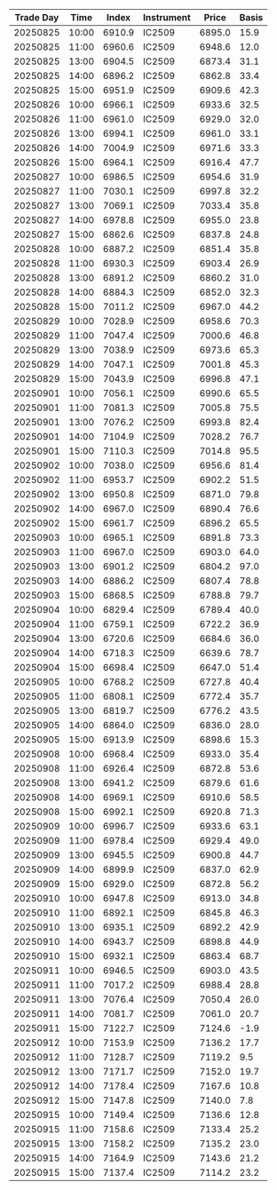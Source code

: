 | Trade Day  | Time | Index | Instrument | Price | Basis | 
| ---------- | ---- | ----- | ---------- | ----- | ----- | 
| 20250825 | 10:00 | 6910.9 | IC2509 | 6895.0 | 15.9 | 
| 20250825 | 11:00 | 6960.6 | IC2509 | 6948.6 | 12.0 | 
| 20250825 | 13:00 | 6904.5 | IC2509 | 6873.4 | 31.1 | 
| 20250825 | 14:00 | 6896.2 | IC2509 | 6862.8 | 33.4 | 
| 20250825 | 15:00 | 6951.9 | IC2509 | 6909.6 | 42.3 | 
| 20250826 | 10:00 | 6966.1 | IC2509 | 6933.6 | 32.5 | 
| 20250826 | 11:00 | 6961.0 | IC2509 | 6929.0 | 32.0 | 
| 20250826 | 13:00 | 6994.1 | IC2509 | 6961.0 | 33.1 | 
| 20250826 | 14:00 | 7004.9 | IC2509 | 6971.6 | 33.3 | 
| 20250826 | 15:00 | 6964.1 | IC2509 | 6916.4 | 47.7 | 
| 20250827 | 10:00 | 6986.5 | IC2509 | 6954.6 | 31.9 | 
| 20250827 | 11:00 | 7030.1 | IC2509 | 6997.8 | 32.2 | 
| 20250827 | 13:00 | 7069.1 | IC2509 | 7033.4 | 35.8 | 
| 20250827 | 14:00 | 6978.8 | IC2509 | 6955.0 | 23.8 | 
| 20250827 | 15:00 | 6862.6 | IC2509 | 6837.8 | 24.8 | 
| 20250828 | 10:00 | 6887.2 | IC2509 | 6851.4 | 35.8 | 
| 20250828 | 11:00 | 6930.3 | IC2509 | 6903.4 | 26.9 | 
| 20250828 | 13:00 | 6891.2 | IC2509 | 6860.2 | 31.0 | 
| 20250828 | 14:00 | 6884.3 | IC2509 | 6852.0 | 32.3 | 
| 20250828 | 15:00 | 7011.2 | IC2509 | 6967.0 | 44.2 | 
| 20250829 | 10:00 | 7028.9 | IC2509 | 6958.6 | 70.3 | 
| 20250829 | 11:00 | 7047.4 | IC2509 | 7000.6 | 46.8 | 
| 20250829 | 13:00 | 7038.9 | IC2509 | 6973.6 | 65.3 | 
| 20250829 | 14:00 | 7047.1 | IC2509 | 7001.8 | 45.3 | 
| 20250829 | 15:00 | 7043.9 | IC2509 | 6996.8 | 47.1 | 
| 20250901 | 10:00 | 7056.1 | IC2509 | 6990.6 | 65.5 | 
| 20250901 | 11:00 | 7081.3 | IC2509 | 7005.8 | 75.5 | 
| 20250901 | 13:00 | 7076.2 | IC2509 | 6993.8 | 82.4 | 
| 20250901 | 14:00 | 7104.9 | IC2509 | 7028.2 | 76.7 | 
| 20250901 | 15:00 | 7110.3 | IC2509 | 7014.8 | 95.5 | 
| 20250902 | 10:00 | 7038.0 | IC2509 | 6956.6 | 81.4 | 
| 20250902 | 11:00 | 6953.7 | IC2509 | 6902.2 | 51.5 | 
| 20250902 | 13:00 | 6950.8 | IC2509 | 6871.0 | 79.8 | 
| 20250902 | 14:00 | 6967.0 | IC2509 | 6890.4 | 76.6 | 
| 20250902 | 15:00 | 6961.7 | IC2509 | 6896.2 | 65.5 | 
| 20250903 | 10:00 | 6965.1 | IC2509 | 6891.8 | 73.3 | 
| 20250903 | 11:00 | 6967.0 | IC2509 | 6903.0 | 64.0 | 
| 20250903 | 13:00 | 6901.2 | IC2509 | 6804.2 | 97.0 | 
| 20250903 | 14:00 | 6886.2 | IC2509 | 6807.4 | 78.8 | 
| 20250903 | 15:00 | 6868.5 | IC2509 | 6788.8 | 79.7 | 
| 20250904 | 10:00 | 6829.4 | IC2509 | 6789.4 | 40.0 | 
| 20250904 | 11:00 | 6759.1 | IC2509 | 6722.2 | 36.9 | 
| 20250904 | 13:00 | 6720.6 | IC2509 | 6684.6 | 36.0 | 
| 20250904 | 14:00 | 6718.3 | IC2509 | 6639.6 | 78.7 | 
| 20250904 | 15:00 | 6698.4 | IC2509 | 6647.0 | 51.4 | 
| 20250905 | 10:00 | 6768.2 | IC2509 | 6727.8 | 40.4 | 
| 20250905 | 11:00 | 6808.1 | IC2509 | 6772.4 | 35.7 | 
| 20250905 | 13:00 | 6819.7 | IC2509 | 6776.2 | 43.5 | 
| 20250905 | 14:00 | 6864.0 | IC2509 | 6836.0 | 28.0 | 
| 20250905 | 15:00 | 6913.9 | IC2509 | 6898.6 | 15.3 | 
| 20250908 | 10:00 | 6968.4 | IC2509 | 6933.0 | 35.4 | 
| 20250908 | 11:00 | 6926.4 | IC2509 | 6872.8 | 53.6 | 
| 20250908 | 13:00 | 6941.2 | IC2509 | 6879.6 | 61.6 | 
| 20250908 | 14:00 | 6969.1 | IC2509 | 6910.6 | 58.5 | 
| 20250908 | 15:00 | 6992.1 | IC2509 | 6920.8 | 71.3 | 
| 20250909 | 10:00 | 6996.7 | IC2509 | 6933.6 | 63.1 | 
| 20250909 | 11:00 | 6978.4 | IC2509 | 6929.4 | 49.0 | 
| 20250909 | 13:00 | 6945.5 | IC2509 | 6900.8 | 44.7 | 
| 20250909 | 14:00 | 6899.9 | IC2509 | 6837.0 | 62.9 | 
| 20250909 | 15:00 | 6929.0 | IC2509 | 6872.8 | 56.2 | 
| 20250910 | 10:00 | 6947.8 | IC2509 | 6913.0 | 34.8 | 
| 20250910 | 11:00 | 6892.1 | IC2509 | 6845.8 | 46.3 | 
| 20250910 | 13:00 | 6935.1 | IC2509 | 6892.2 | 42.9 | 
| 20250910 | 14:00 | 6943.7 | IC2509 | 6898.8 | 44.9 | 
| 20250910 | 15:00 | 6932.1 | IC2509 | 6863.4 | 68.7 | 
| 20250911 | 10:00 | 6946.5 | IC2509 | 6903.0 | 43.5 | 
| 20250911 | 11:00 | 7017.2 | IC2509 | 6988.4 | 28.8 | 
| 20250911 | 13:00 | 7076.4 | IC2509 | 7050.4 | 26.0 | 
| 20250911 | 14:00 | 7081.7 | IC2509 | 7061.0 | 20.7 | 
| 20250911 | 15:00 | 7122.7 | IC2509 | 7124.6 | -1.9 | 
| 20250912 | 10:00 | 7153.9 | IC2509 | 7136.2 | 17.7 | 
| 20250912 | 11:00 | 7128.7 | IC2509 | 7119.2 | 9.5 | 
| 20250912 | 13:00 | 7171.7 | IC2509 | 7152.0 | 19.7 | 
| 20250912 | 14:00 | 7178.4 | IC2509 | 7167.6 | 10.8 | 
| 20250912 | 15:00 | 7147.8 | IC2509 | 7140.0 | 7.8 | 
| 20250915 | 10:00 | 7149.4 | IC2509 | 7136.6 | 12.8 | 
| 20250915 | 11:00 | 7158.6 | IC2509 | 7133.4 | 25.2 | 
| 20250915 | 13:00 | 7158.2 | IC2509 | 7135.2 | 23.0 | 
| 20250915 | 14:00 | 7164.9 | IC2509 | 7143.6 | 21.2 | 
| 20250915 | 15:00 | 7137.4 | IC2509 | 7114.2 | 23.2 | 
